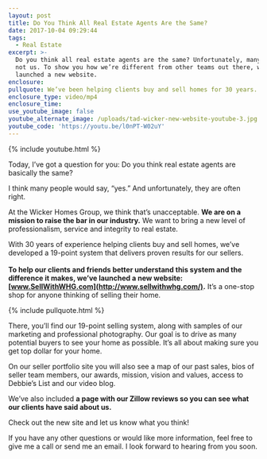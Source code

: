 ```yaml
---
layout: post
title: Do You Think All Real Estate Agents Are the Same?
date: 2017-10-04 09:29:44
tags:
  - Real Estate
excerpt: >-
  Do you think all real estate agents are the same? Unfortunately, many are. But
  not us. To show you how we’re different from other teams out there, we’ve
  launched a new website.
enclosure:
pullquote: We’ve been helping clients buy and sell homes for 30 years.
enclosure_type: video/mp4
enclosure_time:
use_youtube_image: false
youtube_alternate_image: /uploads/tad-wicker-new-website-youtube-3.jpg
youtube_code: 'https://youtu.be/l0nPT-W02uY'
---
```



{% include youtube.html %}

Today, I’ve got a question for you: Do you think real estate agents are basically the same?

I think many people would say, “yes.” And unfortunately, they are often right.

At the Wicker Homes Group, we think that’s unacceptable. **We are on a mission to raise the bar in our industry.** We want to bring a new level of professionalism, service and integrity to real estate.

With 30 years of experience helping clients buy and sell homes, we’ve developed a 19-point system that delivers proven results for our sellers. &nbsp;<br><br>**To help our clients and friends better understand this system and the difference it makes, we’ve launched a new website: [www.SellWithWHG.com](http://www.sellwithwhg.com/).** It’s a one-stop shop for anyone thinking of selling their home.

{% include pullquote.html %}

There, you’ll find our 19-point selling system, along with samples of our marketing and professional photography. Our goal is to drive as many potential buyers to see your home as possible. It’s all about making sure you get top dollar for your home.

On our seller portfolio site you will also see a map of our past sales, bios of seller team members, our awards, mission, vision and values, access to Debbie’s List and our video blog.

We’ve also included **a page with our Zillow reviews so you can see what our clients have said about us.**

Check out the new site and let us know what you think!

If you have any other questions or would like more information, feel free to give me a call or send me an email. I look forward to hearing from you soon.